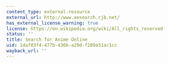 ```yaml
---
content_type: external-resource
external_url: http://www.aesearch.cjb.net/
has_external_license_warning: true
license: https://en.wikipedia.org/wiki/All_rights_reserved
status: ''
title: Search for Anime Online
uid: 1daf03f4-477b-436b-a29d-f289a51ac1cc
wayback_url: ''
---
```

